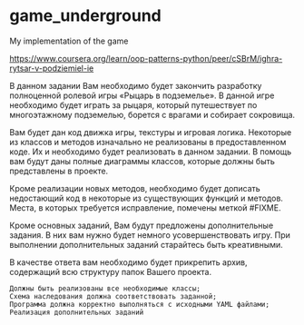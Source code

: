 # game_underground
My implementation of the game

https://www.coursera.org/learn/oop-patterns-python/peer/cSBrM/ighra-rytsar-v-podziemiel-ie

В данном задании Вам необходимо будет закончить разработку полноценной ролевой игры «Рыцарь в подземелье». В данной игре необходимо будет играть за рыцаря, который путешествует по многоэтажному подземелью, борется с врагами и собирает сокровища.

Вам будет дан код движка игры, текстуры и игровая логика. Некоторые из классов и методов изначально не реализованы в предоставленном коде. Их и необходимо будет реализовать в данном задании. В помощь вам будут даны полные диаграммы классов, которые должны быть представлены в проекте.

Кроме реализации новых методов, необходимо будет дописать недостающий код в некоторые из существующих функций и методов. Места, в которых требуется исправление, помечены меткой #FIXME.

Кроме основных заданий, Вам будут предложены дополнительные задания. В них вам нужно будет немного усовершенствовать игру. При выполнении дополнительных заданий старайтесь быть креативными.

В качестве ответа вам необходимо будет прикрепить архив, содержащий всю структуру папок Вашего проекта.


    Должны быть реализованы все необходимые классы;
    Схема наследования должна соответствовать заданной;
    Программа должна корректно выполняться с исходными YAML файлами;
    Реализация дополнительных заданий
